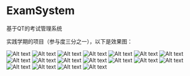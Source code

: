 # ExamSystem
基于QT的考试管理系统

实践学期的项目（参与度三分之一），以下是效果图：

![Alt text](/项目图片/QQ截图20150910120006.png)
![Alt text](/项目图片/QQ截图20150910120117.png)
![Alt text](/项目图片/学生练习系统.png)
![Alt text](/项目图片/学生考试系统.png)
![Alt text](/项目图片/学生选择系统.png)
![Alt text](/项目图片/已生成试卷操作界面.png)
![Alt text](/项目图片/查看试卷内容.png)
![Alt text](/项目图片/管理员试题管理系统.png)
![Alt text](/项目图片/管理员选择系统.png)
![Alt text](/项目图片/组卷界面.png)
![Alt text](/项目图片/组卷选择操作界面.png)
![Alt text](/项目图片/考试结束.png)
![Alt text](/项目图片/试题管理修改一.png)
![Alt text](/项目图片/试题管理修改二.png)
![Alt text](/项目图片/试题管理删除题目.png)
![Alt text](/项目图片/试题管理查询题目.png)
![Alt text](/项目图片/试题管理添加题目.png)
![Alt text](/项目图片/试题管理选择操作.png)
